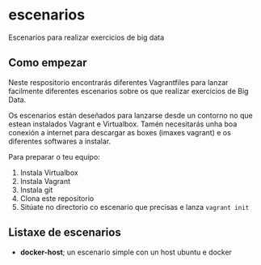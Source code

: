 # escenarios
Escenarios para realizar exercicios de big data

## Como empezar
Neste respositorio encontrarás diferentes Vagrantfiles para lanzar facilmente diferentes escenarios sobre os que realizar exercicios de Big Data.

Os escenarios están deseñados para lanzarse desde un contorno no que estean instalados Vagrant e Virtualbox. Tamén necesitarás unha boa conexión a internet para descargar as boxes (imaxes vagrant) e os diferentes softwares a instalar.

Para preparar o teu equipo:
1. Instala Virtualbox
2. Instala Vagrant
3. Instala git
4. Clona este repositorio
5. Sitúate no directorio co escenario que precisas e lanza `vagrant init`

## Listaxe de escenarios
* **docker-host**; un escenario simple con un host ubuntu e docker

